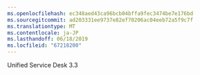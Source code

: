 ```yaml
---
ms.openlocfilehash: ec348aed43ca96bcb04bffa9fec3474be7e176bd
ms.sourcegitcommit: ad203331ee9737e82ef70206ac04eeb72a5f9c7f
ms.translationtype: MT
ms.contentlocale: ja-JP
ms.lasthandoff: 06/18/2019
ms.locfileid: "67218200"
---
```

Unified Service Desk 3.3